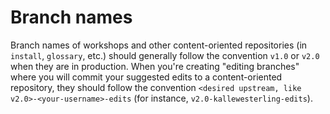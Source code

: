 # Branch names

Branch names of workshops and other content-oriented repositories (in `install`, `glossary`, etc.) should generally follow the convention `v1.0` or `v2.0` when they are in production. When you're creating "editing branches" where you will commit your suggested edits to a content-oriented repository, they should follow the convention `<desired upstream, like v2.0>-<your-username>-edits` (for instance, `v2.0-kallewesterling-edits`).
